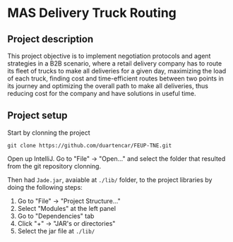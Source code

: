 # MAS Delivery Truck Routing

## Project description

This project objective is to implement negotiation protocols and agent strategies in a B2B scenario, where a retail delivery company has to route its fleet of trucks to make all deliveries for a given day, maximizing the load of each truck, finding cost and time-efficient routes between two points in its journey and optimizing the overall path to make all deliveries, thus reducing cost for the company and have solutions in useful time.

## Project setup

Start by clonning the project

```shell
git clone https://github.com/duartencar/FEUP-TNE.git
```

Open up IntelliJ. Go to "File" -> "Open..." and select the folder that resulted from the git repository clonning.

Then had ```Jade.jar```, avaiable at ```./lib/``` folder, to the project libraries by doing the following steps:

1. Go to "File" -> "Project Structure..."
2. Select "Modules" at the left panel
3. Go to "Dependencies" tab
4. Click "+" -> "JAR's or directories"
5. Select the jar file at ```./lib/```